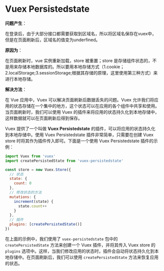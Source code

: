 # Vuex Persistedstate

**问题产生**：

在登录后，由于大部分接口都需要获取到区域名，所以将区域名保存在vuex中，但是在页面刷新后，区域名的值变为underfined。


**原因为**：

在页面刷新时，vue 实例重新加载，store 被重置；store 是存储组件状态的，不是用来存储本地数据库的。所以要用本地存储方式（1.cookie；2.localStorage;3.sessionStorage;根据其存储的原理，这里使用第三种方式）来进行本地存储。


**解决方法**：

在 Vue 应用中，Vuex 可以解决页面刷新后数据丢失的问题。Vuex 允许我们将应用的状态存储在一个集中的地方，这个状态可以在应用的各个组件中共享和使用。当页面刷新时，我们可以使用 Vuex 的插件来将应用的状态持久化到本地存储中，这样数据就可以在页面刷新后得到保存。

Vuex 提供了一个叫做 **Vuex Persistedstate** 的插件，可以将应用的状态持久化到本地存储中。使用 Vuex Persistedstate 插件非常简单，只需要在创建 Vuex store 时将其作为插件传入即可。下面是一个使用 Vuex Persistedstate 插件的示例：

```js
import Vuex from 'vuex'
import createPersistedState from 'vuex-persistedstate'

const store = new Vuex.Store({
  // 状态
  state: {
    count: 0
  },
  // 修改状态的方法
  mutations: {
    increment(state) {
      state.count++
    }
  },
  // 插件
  plugins: [createPersistedState()]
})
```

在上面的示例中，我们使用了 `vuex-persistedstate` 包中的 `createPersistedState` 方法来创建一个 Vuex 插件，并将其传入 Vuex store 的 `plugins` 选项中。这样，当我们修改应用的状态时，插件会自动将状态持久化到本地存储中。在页面刷新后，我们可以使用 `createPersistedState` 方法来恢复应用的状态。



